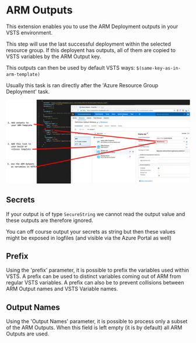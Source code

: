 # ARM Outputs

This extension enables you to use the ARM Deployment outputs in your VSTS environment.

This step will use the last successful deployment within the selected resource group. If this deployent has outputs, all of them are copied to VSTS variables by the ARM Output key.

This outputs can then be used by default VSTS ways: ```$(same-key-as-in-arm-template)```

Usually this task is ran directly after the 'Azure Resource Group Deployment' task.

[![screenshot-1](images/screenshots-vsts-arm-outputs-1.png "Screenshot-1")](images/screenshots-vsts-arm-outputs-1.png)

## Secrets

If your output is of type ```SecureString``` we cannot read the output value and these outputs are therefore ignored.

You can off course output your secrets as string but then these values might be exposed in logfiles (and visible via the Azure Portal as well)

## Prefix

Using the 'prefix' parameter, it is possible to prefix the variables used within VSTS. A prefix can be used to distinct variables coming out of ARM from regular VSTS variables. A prefix can also be to prevent collisions between ARM Output names and VSTS Variable names.

## Output Names

Using the 'Output Names' parameter, it is possible to process only a subset of the ARM Outputs. When this field is left empty (it is by default) all ARM Outputs are used.